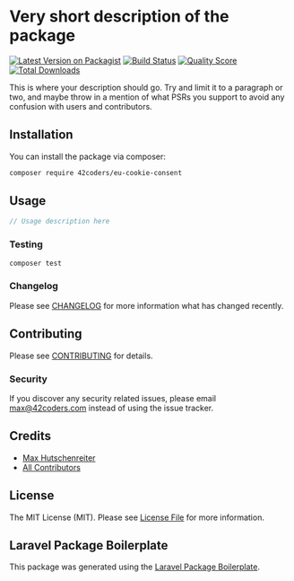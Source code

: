 # Very short description of the package

[![Latest Version on Packagist](https://img.shields.io/packagist/v/42coders/eu-cookie-consent.svg?style=flat-square)](https://packagist.org/packages/42coders/eu-cookie-consent)
[![Build Status](https://img.shields.io/travis/42coders/eu-cookie-consent/master.svg?style=flat-square)](https://travis-ci.org/42coders/eu-cookie-consent)
[![Quality Score](https://img.shields.io/scrutinizer/g/42coders/eu-cookie-consent.svg?style=flat-square)](https://scrutinizer-ci.com/g/42coders/eu-cookie-consent)
[![Total Downloads](https://img.shields.io/packagist/dt/42coders/eu-cookie-consent.svg?style=flat-square)](https://packagist.org/packages/42coders/eu-cookie-consent)

This is where your description should go. Try and limit it to a paragraph or two, and maybe throw in a mention of what PSRs you support to avoid any confusion with users and contributors.

## Installation

You can install the package via composer:

```bash
composer require 42coders/eu-cookie-consent
```

## Usage

``` php
// Usage description here
```

### Testing

``` bash
composer test
```

### Changelog

Please see [CHANGELOG](CHANGELOG.md) for more information what has changed recently.

## Contributing

Please see [CONTRIBUTING](CONTRIBUTING.md) for details.

### Security

If you discover any security related issues, please email max@42coders.com instead of using the issue tracker.

## Credits

- [Max Hutschenreiter](https://github.com/42coders)
- [All Contributors](../../contributors)

## License

The MIT License (MIT). Please see [License File](LICENSE.md) for more information.

## Laravel Package Boilerplate

This package was generated using the [Laravel Package Boilerplate](https://laravelpackageboilerplate.com).